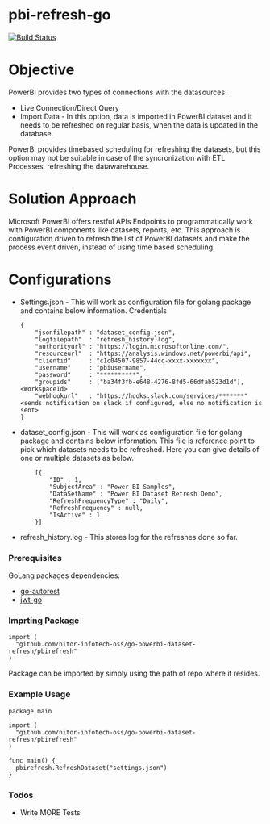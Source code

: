 # pbi-refresh-go

[![Build Status](https://travis-ci.org/joemccann/dillinger.svg?branch=master)](https://travis-ci.org/joemccann/dillinger)

# Objective

PowerBI provides two types of connections with the datasources.
  - Live Connection/Direct Query
  - Import Data - In this option, data is imported in PowerBI dataset and it needs to be refreshed on regular basis, when the data is updated in the database.

PowerBi provides timebased scheduling for refreshing the datasets, but this option may not be suitable in case of the syncronization with ETL Processes, refreshing the datawarehouse.

# Solution Approach

Microsoft PowerBI offers restful APIs Endpoints to programmatically work with PowerBI components like datasets, reports, etc.
This approach is configuration driven to refresh the list of PowerBI datasets and make the process event driven, instead of using time based scheduling.

# Configurations

  - Settings.json - This will work as configuration file for golang package and contains below information.
    Credentials

        {
            "jsonfilepath" : "dataset_config.json",
            "logfilepath"  : "refresh_history.log",
            "authorityurl" : "https://login.microsoftonline.com/",
            "resourceurl"  : "https://analysis.windows.net/powerbi/api",
            "clientid"     : "c1c04507-9857-44cc-xxxx-xxxxxxx",
            "username"     : "pbiusername",
            "password"     : "**********",
            "groupids"     : ["ba34f3fb-e648-4276-8fd5-66dfab523d1d"], <WorkspaceId>
            "webhookurl"   : "https://hooks.slack.com/services/*******" <sends notification on slack if configured, else no notification is sent>
        }

  - dataset_config.json - This will work as configuration file for golang package and contains below information.
        This file is reference point to pick which datasets needs to be refreshed. Here you can give details of one or multiple datasets as below.

            [{
                "ID" : 1,
                "SubjectArea" : "Power BI Samples",
                "DataSetName" : "Power BI Dataset Refresh Demo",
                "RefreshFrequencyType" : "Daily",
                "RefreshFrequency" : null,
                "IsActive" : 1
            }]

  - refresh_history.log - This stores log for the refreshes done so far.


### Prerequisites

GoLang packages dependencies:
* [go-autorest](https://github.com/Azure/go-autorest/autorest/adal)
* [jwt-go](https://github.com/dgrijalva/jwt-go)

### Imprting Package
```
import (
  "github.com/nitor-infotech-oss/go-powerbi-dataset-refresh/pbirefresh"
)
```

Package can be imported by simply using the path of repo where it resides.

### Example Usage

```
package main

import (
  "github.com/nitor-infotech-oss/go-powerbi-dataset-refresh/pbirefresh"
)

func main() {
  pbirefresh.RefreshDataset("settings.json")
}
```

### Todos

 - Write MORE Tests
